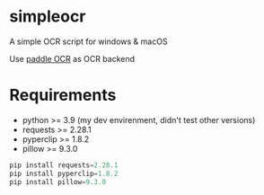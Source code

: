 # simpleocr
A simple OCR script for windows &amp; macOS

Use [paddle OCR](https://github.com/PaddlePaddle/PaddleOCR/blob/release/2.6/README_ch.md) as OCR backend

# Requirements
- python >= 3.9 (my dev envirenment, didn't test other versions)
- requests >= 2.28.1
- pyperclip >= 1.8.2
- pillow >= 9.3.0

```python
pip install requests=2.28.1
pip install pyperclip=1.8.2
pip install pillow=9.3.0
```
